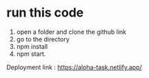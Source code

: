# run this code 

1. open a folder and clone the github link 
2. go to the directory 
3. npm install
4. npm start.

Deployment link : https://aloha-task.netlify.app/

